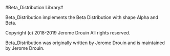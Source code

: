 #Beta_Distribution Library#

Beta_Distribution implements the Beta Distribution with shape Alpha and Beta.

Copyright (c) 2018-2019 Jerome Drouin  All rights reserved.

Beta_Distribution was originally written by Jerome Drouin and is maintained by Jerome Drouin.